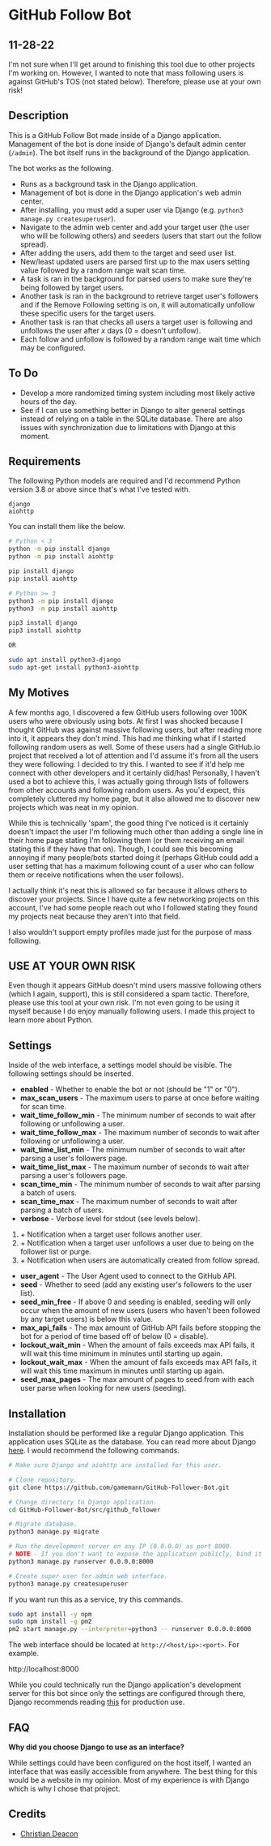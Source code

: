 # GitHub Follow Bot
## 11-28-22
I'm not sure when I'll get around to finishing this tool due to other projects I'm working on. However, I wanted to note that mass following users is against GitHub's TOS (not stated below). Therefore, please use at your own risk!

## Description
This is a GitHub Follow Bot made inside of a Django application. Management of the bot is done inside of Django's default admin center (`/admin`). The bot itself runs in the background of the Django application.

The bot works as the following.

* Runs as a background task in the Django application.
* Management of bot is done in the Django application's web admin center.
* After installing, you must add a super user via Django (e.g. `python3 manage.py createsuperuser`).
* Navigate to the admin web center and add your target user (the user who will be following others) and seeders (users that start out the follow spread).
* After adding the users, add them to the target and seed user list.
* New/least updated users are parsed first up to the max users setting value followed by a random range wait scan time.
* A task is ran in the background for parsed users to make sure they're being followed by target users.
* Another task is ran in the background to retrieve target user's followers and if the Remove Following setting is on, it will automatically unfollow these specific users for the target users.
* Another task is ran that checks all users a target user is following and unfollows the user after *x* days (0 = doesn't unfollow).
* Each follow and unfollow is followed by a random range wait time which may be configured.

## To Do
* Develop a more randomized timing system including most likely active hours of the day.
* See if I can use something better in Django to alter general settings instead of relying on a table in the SQLite database. There are also issues with synchronization due to limitations with Django at this moment. 

## Requirements
The following Python models are required and I'd recommend Python version 3.8 or above since that's what I've tested with.

```
django
aiohttp
```

You can install them like the below.

```bash
# Python < 3
python -m pip install django
python -m pip install aiohttp

pip install django
pip install aiohttp

# Python >= 3
python3 -m pip install django
python3 -m pip install aiohttp

pip3 install django
pip3 install aiohttp

OR

sudo apt install python3-django
sudo apt-get install python3-aiohttp
```

## My Motives
A few months ago, I discovered a few GitHub users following over 100K users who were obviously using bots. At first I was shocked because I thought GitHub was against massive following users, but after reading more into it, it appears they don't mind. This had me thinking what if I started following random users as well. Some of these users had a single GitHub.io project that received a lot of attention and I'd assume it's from all the users they were following. I decided to try this. I wanted to see if it'd help me connect with other developers and it certainly did/has! Personally, I haven't used a bot to achieve this, I was actually going through lists of followers from other accounts and following random users. As you'd expect, this completely cluttered my home page, but it also allowed me to discover new projects which was neat in my opinion.

While this is technically 'spam', the good thing I've noticed is it certainly doesn't impact the user I'm following much other than adding a single line in their home page stating I'm following them (or them receiving an email stating this if they have that on). Though, I could see this becoming annoying if many people/bots started doing it (perhaps GitHub could add a user setting that has a maximum following count of a user who can follow them or receive notifications when the user follows).

I actually think it's neat this is allowed so far because it allows others to discover your projects. Since I have quite a few networking projects on this account, I've had some people reach out who I followed stating they found my projects neat because they aren't into that field.

I also wouldn't support empty profiles made just for the purpose of mass following.

## USE AT YOUR OWN RISK
Even though it appears GitHub doesn't mind users massive following others (which I again, support), this is still considered a spam tactic. Therefore, please use this tool at your own risk. I'm not even going to be using it myself because I do enjoy manually following users. I made this project to learn more about Python.

## Settings
Inside of the web interface, a settings model should be visible. The following settings should be inserted.

* **enabled** - Whether to enable the bot or not (should be "1" or "0").
* **max_scan_users** - The maximum users to parse at once before waiting for scan time.
* **wait_time_follow_min** - The minimum number of seconds to wait after following or unfollowing a user.
* **wait_time_follow_max** - The maximum number of seconds to wait after following or unfollowing a user.
* **wait_time_list_min** - The minimum number of seconds to wait after parsing a user's followers page.
* **wait_time_list_max** - The maximum number of seconds to wait after parsing a user's followers page.
* **scan_time_min** - The minimum number of seconds to wait after parsing a batch of users.
* **scan_time_max** - The maximum number of seconds to wait after parsing a batch of users.
* **verbose** - Verbose level for stdout (see levels below).
1. \+ Notification when a target user follows another user.
1. \+ Notification when a target user unfollows a user due to being on the follower list or purge.
1. \+ Notification when users are automatically created from follow spread.
* **user_agent** - The User Agent used to connect to the GitHub API.
* **seed** - Whether to seed (add any existing user's followers to the user list).
* **seed_min_free** - If above 0 and seeding is enabled, seeding will only occur when the amount of new users (users who haven't been followed by any target users) is below this value.
* **max_api_fails** - The max amount of GitHub API fails before stopping the bot for a period of time based off of below (0 = disable).
* **lockout_wait_min** - When the amount of fails exceeds max API fails, it will wait this time minimum in minutes until starting up again.
* **lockout_wait_max** - When the amount of fails exceeds max API fails, it will wait this time maximum in minutes until starting up again.
* **seed_max_pages** - The max amount of pages to seed from with each user parse when looking for new users (seeding).

## Installation
Installation should be performed like a regular Django application. This application uses SQLite as the database. You can read more about Django [here](https://docs.djangoproject.com/en/4.0/intro/tutorial01/). I would recommend the following commands.

```bash
# Make sure Django and aiohttp are installed for this user.

# Clone repository.
git clone https://github.com/gamemann/GitHub-Follower-Bot.git

# Change directory to Django application.
cd GitHub-Follower-Bot/src/github_follower

# Migrate database.
python3 manage.py migrate

# Run the development server on any IP (0.0.0.0) as port 8000.
# NOTE - If you don't want to expose the application publicly, bind it to a LAN IP instead (e.g. 10.50.0.4:8000 instead 0f 0.0.0.0:8000).
python3 manage.py runserver 0.0.0.0:8000

# Create super user for admin web interface.
python3 manage.py createsuperuser
```

If you want run this as a service, try this commands.

```bash
sudo apt install -y npm
sudo npm install -g pm2
pm2 start manage.py --interpreter=python3 -- runserver 0.0.0.0:8000
```

The web interface should be located at `http://<host/ip>:<port>`. For example.

http://localhost:8000

While you could technically run the Django application's development server for this bot since only the settings are configured through there, Django recommends reading [this](https://docs.djangoproject.com/en/3.2/howto/deployment/) for production use.

## FAQ
**Why did you choose Django to use as an interface?**

While settings could have been configured on the host itself, I wanted an interface that was easily accessible from anywhere. The best thing for this would be a website in my opinion. Most of my experience is with Django which is why I chose that project.

## Credits
* [Christian Deacon](https://github.com/gamemann)
